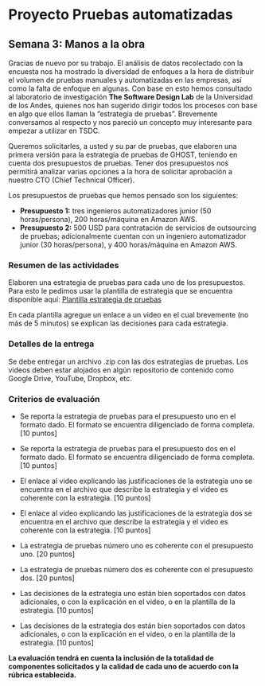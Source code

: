 
# Proyecto Pruebas automatizadas

## Semana 3: Manos a la obra  

Gracias de nuevo por su trabajo. El análisis de datos recolectado con la encuesta nos ha mostrado la diversidad de enfoques a la hora de distribuir el volumen de pruebas manuales y automatizadas en las empresas, así como la falta de enfoque en algunas. Con base en esto hemos consultado al laboratorio de investigación **The Software Design Lab** de la Universidad de los Andes, quienes nos han sugerido dirigir todos los procesos con base en algo que ellos llaman la “estrategia de pruebas”. Brevemente conversamos al respecto y nos pareció un concepto muy interesante para empezar a utilizar en TSDC.

 Queremos solicitarles, a usted y su par de pruebas, que elaboren una primera versión para la estrategia de pruebas de GHOST, teniendo en cuenta dos presupuestos de pruebas. Tener dos presupuestos nos permitirá analizar varias opciones a la hora de solicitar aprobación a nuestro CTO (Chief Technical Officer).

Los presupuestos de pruebas que hemos pensado son los siguientes:
* **Presupuesto 1:** tres ingenieros automatizadores junior (50 horas/persona), 200 horas/máquina en Amazon AWS.
* **Presupuesto 2:** 500 USD para contratación de servicios de outsourcing de pruebas; adicionalmente cuentan con un ingeniero automatizador junior (30 horas/persona), y 400 horas/máquina en Amazon AWS.

### Resumen de las actividades

Elaboren una estrategia de pruebas para cada uno de los presupuestos. Para esto le pedimos usar la plantilla de estrategia que se encuentra disponible aquí: [Plantilla estrategia de pruebas](https://thesoftwaredesignlab.github.io/AutTestingCourseraBook/templates/estrategia-pruebas.docx)

 En cada plantilla agregue un enlace a un video en el cual brevemente (no más de 5 minutos) se explican las decisiones para cada estrategia.

### Detalles de la entrega

Se debe entregar un archivo .zip con las dos estrategias de pruebas. Los videos deben estar alojados en algún repositorio de contenido como Google Drive, YouTube, Dropbox, etc.

### Criterios de evaluación

- Se reporta la estrategia de pruebas para el presupuesto uno en el formato dado. El formato se encuentra diligenciado de forma completa. [10 puntos]

- Se reporta la estrategia de pruebas para el presupuesto dos en el formato dado. El formato se encuentra diligenciado de forma completa.[10 puntos]

- El enlace al video explicando las justificaciones de la estrategia uno se encuentra en el archivo que describe la estrategia y el video es coherente con la estrategia. [10 puntos]

- El enlace al video explicando las justificaciones de la estrategia dos se encuentra en el archivo que describe la estrategia y el video es coherente con la estrategia. [10 puntos]

- La estrategia de pruebas número uno es coherente con el presupuesto uno. [20 puntos]

- La estrategia de pruebas número dos es coherente con el presupuesto dos. [20 puntos]

- Las decisiones de la estrategia uno están bien soportados con datos adicionales, o con la explicación en el video, o en la plantilla de la estrategia. [10 puntos]

- Las decisiones de la estrategia dos están bien soportados con datos adicionales, o con la explicación en el video, o en la plantilla de la estrategia. [10 puntos]


**La evaluación tendrá en cuenta la inclusión de la totalidad de componentes solicitados y la calidad de cada uno de acuerdo con la rúbrica establecida.**
